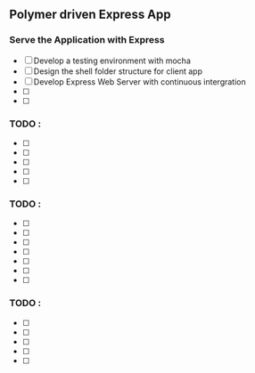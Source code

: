 ## Polymer driven Express App 
### Serve the Application with Express
- [ ] Develop a testing environment with mocha
- [ ] Design the shell folder structure for client app
- [ ] Develop Express Web Server with continuous intergration
- [ ] 
- [ ] 

### TODO :
- [ ] 
- [ ] 
- [ ] 
- [ ] 
- [ ] 

### TODO : 
- [ ] 
- [ ] 
- [ ] 
- [ ] 
- [ ] 
- [ ] 
- [ ] 

### TODO : 
- [ ] 
- [ ] 
- [ ] 
- [ ] 
- [ ] 


